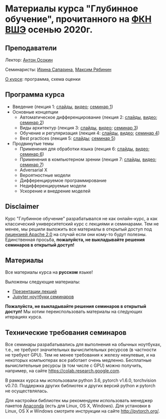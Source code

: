 # Материалы курса "Глубинное обучение", прочитанного на [ФКН ВШЭ](https://cs.hse.ru/) осенью 2020г.

## Преподаватели
Лектор: [Антон Осокин](https://aosokin.github.io/)

Семинаристы: [Ирина Сапарина](https://github.com/saparina), [Максим Рябинин](https://www.hse.ru/staff/mryabinin)

[О курсе](lectures/DL20-fall-about.pdf): программа, схема оценки

## Программа курса
* Введение (лекция 1: [слайды](lectures/DL20-fall-lecture1-intro.pdf), [видео](https://youtu.be/k3QZU5a1oRA); [семинар 1](seminars/seminar1/DL20-fall-seminar1.ipynb))
* Основные концепции
  - Автоматическое дифференцирование (лекция 2: [слайды](lectures/DL20-fall-lecture2-backprop.pdf), [видео](https://youtu.be/cKMaEpf4MeU); [семинар 2](seminars/seminar2/DL20-fall-seminar2.ipynb))
  - Виды архитектур (лекция 3: [слайды](lectures/DL20-fall-lecture3-models.pdf), [видео](https://youtu.be/Uim4xLhXjRE); [семинар 3](seminars/seminar3/DL20_fall_seminar3.ipynb))
  - Обучение и регуляризация (лекция 4: [слайды](lectures/DL20-fall-lecture4-training.pdf), [видео](https://youtu.be/kE3AicLd5KE); [семинар 4](seminars/seminar4/DL20_fall_seminar4.ipynb))
  - Best practices (лекция 5: [слайды](lectures/DL20-fall-lecture5-bestpractices.pdf); [семинар 5](seminars/seminar5/looking_for_bugs.ipynb))
* Продвинутые темы
  - Применения для обработки языка (лекция 6: [слайды](lectures/DL20-fall-lecture6-deepnlp.pdf), [видео](https://youtu.be/ID_sIs_dEbE); [семинар 6](seminars/seminar6/DL20_fall_seminar6.ipynb))
  - Применения в компьютерном зрении (лекция 7: [слайды](lectures/DL20-fall-lecture7-deepvision.pdf), [видео](https://youtu.be/d5r6k1czEys); [семинар 7](seminars/seminar7/DL20_fall_seminar7.ipynb))
  - Adversarial X
  - Вероятностные модели
  - Дифференцируемое программирование
  - Недифференцируемые модели
  - Ускорение и внедрение моделей

## Disclaimer
Курс "Глубинное обучение" разрабатывался не как онлайн-курс, а как классический университетский курс с лекциями и семинарами.
Тем не менее, мы решили выложить все материалы в открытый доступ под [лицензией Apache 2.0](../LICENSE) на случай если они кому-то будут полезны.
Единственная просьба, **пожалуйста, не выкладывайте решения семинаров в открытый доступ!** 
  
## Материалы
Все материалы курса на **русском** языке!

Выложены следующие материалы:
* [Презентации лекций](lectures)
* [Jupyter ноутбуки семинаров](seminars) 

**Пожалуйста, не выкладывайте решения семинаров в открытый доступ!** Мы хотим переиспользовать материалы на следующих итерациях курса.
 
## Технические требования семинаров
Все семинары разрабатывались для выполнения на обычных ноутбуках, т.е., не требуют значительных вычислительных ресурсов (в частности не требуют GPU). Тем не менее требования к железу ненулевые, и на некоторых компьютерах все работает очень медленно. Бесплатные вычислительные ресурсы (в том числе с GPU) можно получить, например, на сайте https://colab.research.google.com.

В рамках курса мы использовали python 3.6, pytorch v1.6.0, torchvision v0.7.0. Поддержка других библиотек и других версий python и pytorch не осуществлялась.
 
Для настройки библиотек мы рекомендуем использовать менеджер пакетов [Anaconda](https://www.anaconda.com/) (есть для Linux, OS X, Windows). Для установки в Linux, OS X и Windows смотрите инструкции на сайте http://pytorch.org/. 
 
